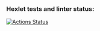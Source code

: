 ### Hexlet tests and linter status:
[![Actions Status](https://github.com/felixliks/frontend-project-44/actions/workflows/hexlet-check.yml/badge.svg)](https://github.com/felixliks/frontend-project-44/actions)


